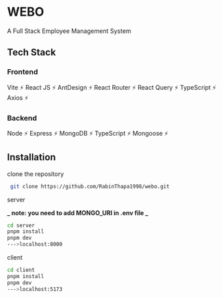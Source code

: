 # WEBO

A Full Stack Employee Management System

## Tech Stack

### Frontend

Vite ⚡ React JS ⚡ AntDesign ⚡ React Router ⚡ React Query ⚡ TypeScript ⚡ Axios ⚡

### Backend

Node ⚡ Express ⚡ MongoDB ⚡ TypeScript ⚡ Mongoose ⚡

## Installation

clone the repository

```bash
 git clone https://github.com/RabinThapa1998/webo.git
```

server

**_ note: you need to add MONGO_URI in .env file _**

```bash
cd server
pnpm install
pnpm dev
--->localhost:8000
```

client

```bash
cd client
pnpm install
pnpm dev
--->localhost:5173
```
